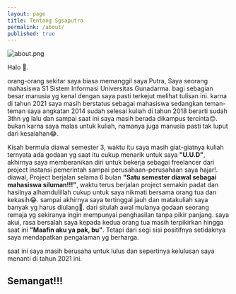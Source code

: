 ```yaml
---
layout: page
title: Tentang Sgsaputra
permalink: /about/
published: true
---
```

![about.png]({{site.baseurl}}/images/about.png)


Halo 👋.

orang-orang sekitar saya biasa memanggil saya Putra, Saya seorang mahasiswa S1 Sistem Informasi Universitas Gunadarma. bagi sebagian besar manusia yg kenal dengan saya pasti terkejut melihat tulisan ini. karna di tahun 2021 saya masih berstatus sebagai mahasiswa sedangkan teman-teman saya angkatan 2014 sudah selesai kuliah di tahun 2018 berarti sudah 3thn yg lalu dan sampai saat ini saya masih berada dikampus tercinta😊. bukan karna saya malas untuk kuliah, namanya juga manusia pasti tak luput dari kesalahan😂.

Kisah bermula diawal semester 3, waktu itu saya masih giat-giatnya kuliah ternyata ada godaan yg saat itu cukup menarik untuk saya **"U.U.D"**, akhirnya saya memberanikan diri untuk bekerja sebagai freelancer dari project instansi pemerintah sampai perusahaan-perusahaan saya hajar!. diawal, Project berjalan selama 6 bulan **"Satu semester diawal sebagai mahasiswa siluman!!!"**, waktu terus berjalan project semakin padat dan hasilnya alhamdulillah cukup untuk saya nikmati bersama orang tua dan kekasih😂. sampai akhirnya saya tertinggal jauh dan matakuliah saya banyak yg harus diulang🥺. dari situlah awal mulanya godaan seorang remaja yg sekiranya ingin mempunyai penghasilan tanpa pikir panjang. saya akui, rasa bersalah saya kepada kedua orang tua masih terpikirkan hingga saat ini **"Maafin aku ya pak, bu"**. Tetapi dari segi sisi positifnya setidaknya saya mendapatkan pengalaman yg berharga.

saat ini saya masih berusaha untuk lulus dan sepertinya kelulusan saya menanti di tahun 2021 ini.

## Semangat!!!
